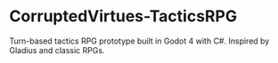 # CorruptedVirtues-TacticsRPG
Turn-based tactics RPG prototype built in Godot 4 with C#. Inspired by Gladius and classic RPGs.
